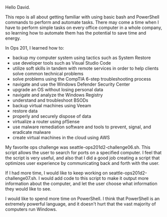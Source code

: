 Hello David.

This repo is all about getting familiar with using basic bash and PowerShell commands to perform and automate tasks. There may come a time when I have to perform simple tasks on every office computer in a whole company, so learning how to automate them has the potential to save time and energy.

In Ops 201, I learned how to:
- backup my computer system using tactics such as System Restore
- use developer tools such as Visual Studio Code
- utilize soft skills in tandem with remote services in order to help clients solve common technical problems
- solve problems using the CompTIA 6-step troubleshooting process
- navigate and use the Windows Defender Security Center
- upgrade an OS without losing personal data
- navigate and analyze the Windows Registry
- understand and troubleshoot BSODs
- backup virtual machines using Veeam
- restore data
- properly and securely dispose of data
- virtualize a router using pfSense
- use malware remediation software and tools to prevent, signal, and eradicate malware
- create virtual machines in the cloud using AWS

My favorite ops challenge was seattle-ops201d2-challenge06.sh. This script allows the user to search for ports on a specified computer. I feel that the script is very useful, and also that I did a good job creating a script that optimizes user experience by communicating back and forth with the user.

If I had more time, I would like to keep working on seattle-ops201d2-challenge07.sh. I would add code to this script to make it output more information about the computer, and let the user choose what information they would like to see.

I would like to spend more time on PowerShell. I think that PowerShell is an extremely powerful language, and it doesn't hurt that the vast majority of computers run Windows.

